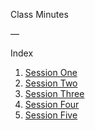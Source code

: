 Class Minutes

—

Index

1. [Session One](session-1.md)
2. [Session Two](session-2.md)
3. [Session Three](session-3.md)
4. [Session Four](session-4.md)
5. [Session Five](session-5.md)
